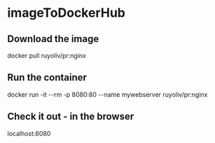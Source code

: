 # imageToDockerHub

## Download the image
docker pull ruyoliv/pr:nginx

## Run the container
docker run -it --rm -p 8080:80 --name mywebserver ruyoliv/pr:nginx

## Check it out - in the browser
localhost:8080
